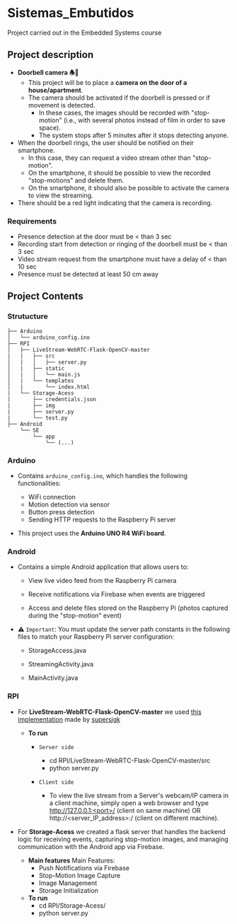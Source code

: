 # Sistemas_Embutidos
Project carried out in the Embedded Systems course 

## Project description

* **Doorbell camera 🕭🎦**
    *  This project will be to place a **camera on the door of a house/apartment**.
    * The camera should be activated if the doorbell is pressed or if movement is detected.
        * In these cases, the images should be recorded with "stop-motion" (i.e., with several photos instead of film in order to save space).
        * The system stops after 5 minutes after it stops detecting anyone.
* When the doorbell rings, the user should be notified on their smartphone.
    * In this case, they can request a video stream other than "stop-motion".
    * On the smartphone, it should be possible to view the recorded "stop-motions" and delete them.
    * On the smartphone, it should also be possible to activate the camera to view the streaming.
* There should be a red light indicating that the camera is recording.

### Requirements 

* Presence detection at the door must be < than 3 sec
* Recording start from detection or ringing of the doorbell must be < than 3 sec
* Video stream request from the smartphone must have a delay of < than 10 sec
* Presence must be detected at least 50 cm away

## Project Contents

### Strutucture     
    ├── Arduino
    │   └── arduino_config.ino
    ├── RPI
    │   ├── LiveStream-WebRTC-Flask-OpenCV-master
    |   |   ├── src
    │   |   │   ├── server.py
    │   |   ├── static
    │   |   │   └── main.js
    │   |   └── templates
    │   |       └── index.html
    |   └── Storage-Acess
    |       ├── credentials.json
    |       ├── img
    |       ├── server.py
    |       └── test.py
    ├── Android
        └── SE
            └── app 
                └── (...)

### Arduino 

* Contains ```arduino_config.ino```, which handles the following functionalities:
    * WiFi connection
    * Motion detection via sensor
    * Button press detection
    * Sending HTTP requests to the Raspberry Pi server

* This project uses the **Arduino UNO R4 WiFi board**.



### Android

* Contains a simple Android application that allows users to:
    * View live video feed from the Raspberry Pi camera

    * Receive notifications via Firebase when events are triggered

    * Access and delete files stored on the Raspberry Pi (photos captured during the "stop-motion" event)

* ⚠️ ```Important```: You must update the server path constants in the following files to match your Raspberry Pi server configuration:
    * StorageAccess.java

    * StreamingActivity.java

    * MainActivity.java

### RPI

* For **LiveStream-WebRTC-Flask-OpenCV-master** we used [this implementation](https://github.com/supersjgk/LiveStream-WebRTC-Flask-OpenCV) made by [supersjgk](https://github.com/supersjgk)

    * **To run**

        * ```Server side```

            * cd RPI/LiveStream-WebRTC-Flask-OpenCV-master/src
            * python server.py 

        * ```Client side```

            * To view the live stream from a Server's webcam/IP camera in a client machine, simply open a web browser and type http://127.0.0.1:<port>/ (client on same machine) OR http://<server_IP_address>:<port>/ (client on different machine).

* For **Storage-Acess** we created a flask server that handles the backend logic for receiving events, capturing stop-motion images, and managing communication with the Android app via Firebase.
    * **Main features**
     Main Features:
        * Push Notifications via Firebase
        * Stop-Motion Image Capture
        * Image Management
        * Storage Initialization
    * **To run**
        * cd RPI/Storage-Acess/
        * python server.py 
